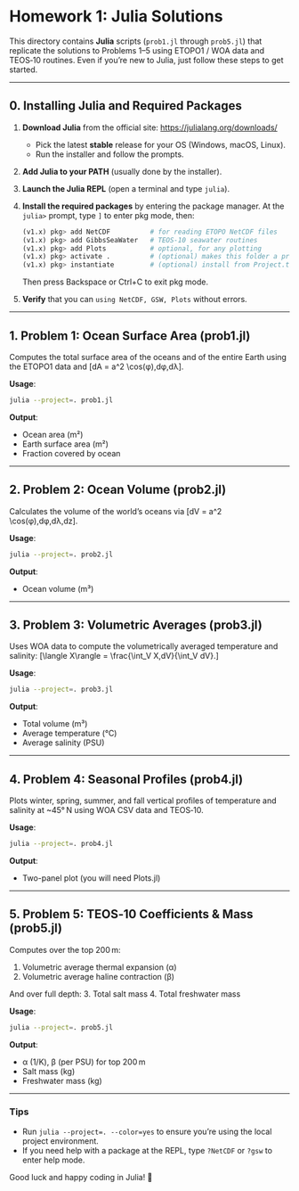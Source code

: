 # Homework 1: Julia Solutions

This directory contains **Julia** scripts (`prob1.jl` through `prob5.jl`) that replicate the solutions to Problems 1–5 using ETOPO1 / WOA data and TEOS‑10 routines. Even if you’re new to Julia, just follow these steps to get started.

---

## 0. Installing Julia and Required Packages

1. **Download Julia** from the official site: https://julialang.org/downloads/
   - Pick the latest **stable** release for your OS (Windows, macOS, Linux).
   - Run the installer and follow the prompts.

2. **Add Julia to your PATH** (usually done by the installer).

3. **Launch the Julia REPL** (open a terminal and type `julia`).

4. **Install the required packages** by entering the package manager. At the `julia>` prompt, type `]` to enter pkg mode, then:
   ```julia
   (v1.x) pkg> add NetCDF          # for reading ETOPO NetCDF files
   (v1.x) pkg> add GibbsSeaWater   # TEOS‑10 seawater routines
   (v1.x) pkg> add Plots           # optional, for any plotting
   (v1.x) pkg> activate .          # (optional) makes this folder a project environment
   (v1.x) pkg> instantiate         # (optional) install from Project.toml if provided
   ```
   Then press Backspace or Ctrl+C to exit pkg mode.

5. **Verify** that you can `using NetCDF, GSW, Plots` without errors.

---

## 1. Problem 1: Ocean Surface Area (prob1.jl)

Computes the total surface area of the oceans and of the entire Earth using the ETOPO1 data and
\[dA = a^2 \cos(φ)\,dφ\,dλ\].

**Usage**:
```bash
julia --project=. prob1.jl
```
**Output**:
- Ocean area (m²)
- Earth surface area (m²)
- Fraction covered by ocean

---

## 2. Problem 2: Ocean Volume (prob2.jl)

Calculates the volume of the world’s oceans via
\[dV = a^2 \cos(φ)\,dφ\,dλ\,dz\].

**Usage**:
```bash
julia --project=. prob2.jl
```
**Output**:
- Ocean volume (m³)

---

## 3. Problem 3: Volumetric Averages (prob3.jl)

Uses WOA data to compute the volumetrically averaged temperature and salinity:
\[\langle X\rangle = \frac{\int_V X\,dV}{\int_V dV}.\]

**Usage**:
```bash
julia --project=. prob3.jl
```
**Output**:
- Total volume (m³)
- Average temperature (°C)
- Average salinity (PSU)

---

## 4. Problem 4: Seasonal Profiles (prob4.jl)

Plots winter, spring, summer, and fall vertical profiles of temperature and salinity at ~45° N using WOA CSV data and TEOS‑10.

**Usage**:
```bash
julia --project=. prob4.jl
```
**Output**:
- Two-panel plot (you will need Plots.jl)

---

## 5. Problem 5: TEOS‑10 Coefficients & Mass (prob5.jl)

Computes over the top 200 m:
1. Volumetric average thermal expansion (α)
2. Volumetric average haline contraction (β)

And over full depth:
3. Total salt mass
4. Total freshwater mass

**Usage**:
```bash
julia --project=. prob5.jl
```
**Output**:
- α (1/K), β (per PSU) for top 200 m
- Salt mass (kg)
- Freshwater mass (kg)

---

### Tips
- Run `julia --project=. --color=yes` to ensure you’re using the local project environment.
- If you need help with a package at the REPL, type `?NetCDF` or `?gsw` to enter help mode.

Good luck and happy coding in Julia! 🚀

